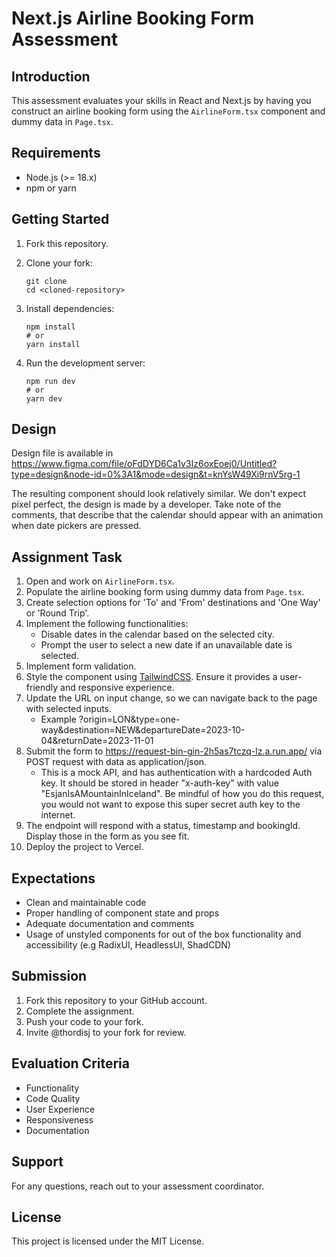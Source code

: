 # Next.js Airline Booking Form Assessment

## Introduction

This assessment evaluates your skills in React and Next.js by having you construct an airline booking form using the `AirlineForm.tsx` component and dummy data in `Page.tsx`.

## Requirements

- Node.js (>= 18.x)
- npm or yarn

## Getting Started

1. Fork this repository.

2. Clone your fork:

   ```shell
   git clone
   cd <cloned-repository>
   ```

3. Install dependencies:

   ```shell
   npm install
   # or
   yarn install
   ```

4. Run the development server:
   ```shell
   npm run dev
   # or
   yarn dev
   ```

## Design

Design file is available in https://www.figma.com/file/oFdDYD6Ca1v3Iz6oxEoej0/Untitled?type=design&node-id=0%3A1&mode=design&t=knYsW49Xi9rnV5rg-1

The resulting component should look relatively similar. We don't expect pixel perfect, the design is made by a developer. Take note of the comments, that describe that the calendar should appear with an animation when date pickers are pressed.

## Assignment Task

1. Open and work on `AirlineForm.tsx`.
2. Populate the airline booking form using dummy data from `Page.tsx`.
3. Create selection options for 'To' and 'From' destinations and 'One Way' or 'Round Trip'.
4. Implement the following functionalities:
   - Disable dates in the calendar based on the selected city.
   - Prompt the user to select a new date if an unavailable date is selected.
5. Implement form validation.
6. Style the component using [TailwindCSS](https://tailwindcss.com/). Ensure it provides a user-friendly and responsive experience.
7. Update the URL on input change, so we can navigate back to the page with selected inputs.
   - Example ?origin=LON&type=one-way&destination=NEW&departureDate=2023-10-04&returnDate=2023-11-01 
9. Submit the form to https://request-bin-gin-2h5as7tczq-lz.a.run.app/ via POST request with data as application/json.
    - This is a mock API, and has authentication with a hardcoded Auth key. It should be stored in header "x-auth-key" with value "EsjanIsAMountainInIceland". Be mindful of how you do this request, you would not want to expose this super secret auth key to the internet.
12. The endpoint will respond with a status, timestamp and bookingId. Display those in the form as you see fit.
13. Deploy the project to Vercel.

## Expectations

- Clean and maintainable code
- Proper handling of component state and props
- Adequate documentation and comments
- Usage of unstyled components for out of the box functionality and accessibility (e.g RadixUI, HeadlessUI, ShadCDN)

## Submission

1. Fork this repository to your GitHub account.
2. Complete the assignment.
3. Push your code to your fork.
4. Invite @thordisj to your fork for review.

## Evaluation Criteria

- Functionality
- Code Quality
- User Experience
- Responsiveness
- Documentation

## Support

For any questions, reach out to your assessment coordinator.

## License

This project is licensed under the MIT License.
